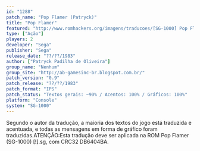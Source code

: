 ```yaml
---
id: "1288"
patch_name: "Pop Flamer (Patryck)"
title: "Pop Flamer"
featured: "http://www.romhackers.org/imagens/traducoes/[SG-1000] Pop Flamer - Patryck - 1.png"
type: ["Ação"]
players: 2
developer: "Sega"
publisher: "Sega"
release_date: "??/??/1983"
author: ["Patryck Padilha de Oliveira"]
group_name: "Nenhum"
group_site: "http://ab-gamesinc-br.blogspot.com.br/"
patch_version: "0.9"
patch_release: "??/??/1983"
patch_format: "IPS"
patch_status: "Textos gerais: ~90% / Acentos: 100% / Gráficos: 100%"
platform: "Console"
system: "SG-1000"
---
```


Segundo o autor da tradução, a maioria dos textos do jogo está traduzida e acentuada, e todas as mensagens em forma de gráfico foram traduzidas.ATENÇÃO:Esta tradução deve ser aplicada na ROM Pop Flamer (SG-1000) [!].sg, com CRC32 DB6404BA.